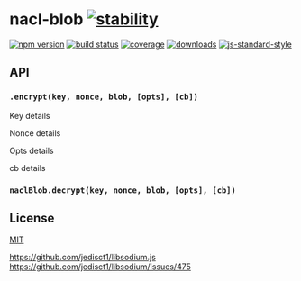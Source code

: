 # nacl-blob [![stability][0]][1]
[![npm version][2]][3] [![build status][4]][5] [![coverage][12]][13]
[![downloads][8]][9] [![js-standard-style][10]][11]


## API

### `.encrypt(key, nonce, blob, [opts], [cb])`

Key details

Nonce details

Opts details

cb details

### `naclBlob.decrypt(key, nonce, blob, [opts], [cb])`


## License
[MIT](https://tldrlegal.com/license/mit-license)

[0]: https://img.shields.io/badge/stability-experimental-orange.svg?style=flat-square
[1]: https://nodejs.org/api/documentation.html#documentation_stability_index
[2]: https://img.shields.io/npm/v/nacl-blob.svg?style=flat-square
[3]: https://npmjs.org/package/nacl-blob
[4]: https://img.shields.io/travis/bcomnes/nacl-blob/master.svg?style=flat-square
[5]: https://travis-ci.org/bcomnes/nacl-blob
[8]: http://img.shields.io/npm/dm/nacl-blob.svg?style=flat-square
[9]: https://npmjs.org/package/nacl-blob
[10]: https://img.shields.io/badge/code%20style-standard-brightgreen.svg?style=flat-square
[11]: https://github.com/feross/standard
[12]: https://img.shields.io/coveralls/bcomnes/nacl-blob/master.svg?style=flat-square
[13]: https://coveralls.io/github/bcomnes/nacl-blob


https://github.com/jedisct1/libsodium.js
https://github.com/jedisct1/libsodium/issues/475
